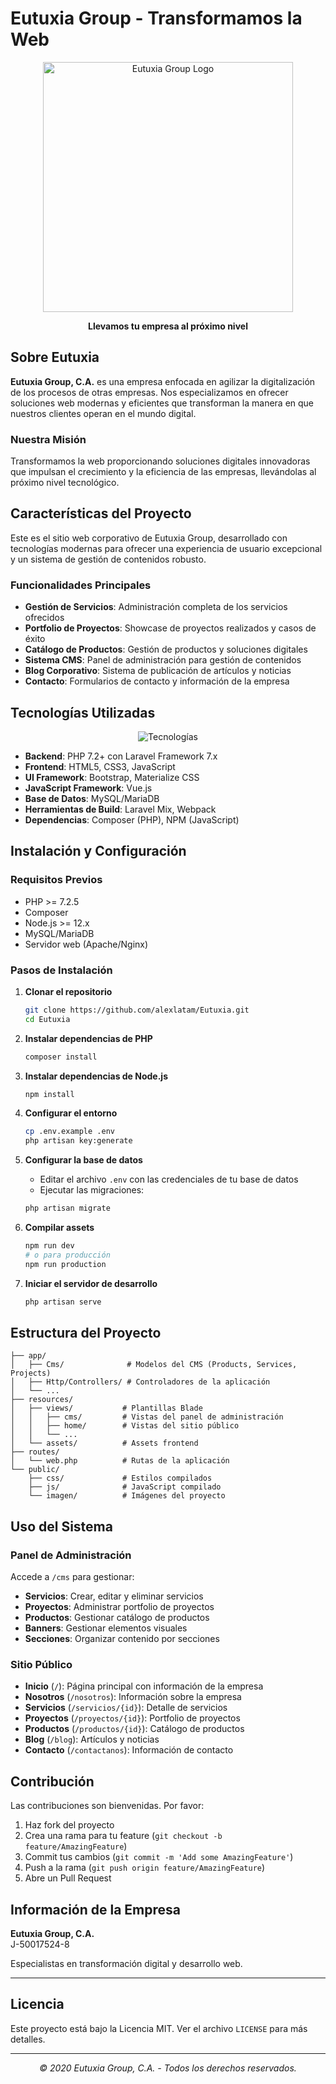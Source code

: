# Eutuxia Group - Transformamos la Web

<p align="center">
  <img src="https://via.placeholder.com/400x150/171347/FFFFFF?text=EUTUXIA+GROUP" alt="Eutuxia Group Logo" width="400">
</p>

<p align="center">
  <strong>Llevamos tu empresa al próximo nivel</strong>
</p>

## Sobre Eutuxia

**Eutuxia Group, C.A.** es una empresa enfocada en agilizar la digitalización de los procesos de otras empresas. Nos especializamos en ofrecer soluciones web modernas y eficientes que transforman la manera en que nuestros clientes operan en el mundo digital.

### Nuestra Misión

Transformamos la web proporcionando soluciones digitales innovadoras que impulsan el crecimiento y la eficiencia de las empresas, llevándolas al próximo nivel tecnológico.

## Características del Proyecto

Este es el sitio web corporativo de Eutuxia Group, desarrollado con tecnologías modernas para ofrecer una experiencia de usuario excepcional y un sistema de gestión de contenidos robusto.

### Funcionalidades Principales

- **Gestión de Servicios**: Administración completa de los servicios ofrecidos
- **Portfolio de Proyectos**: Showcase de proyectos realizados y casos de éxito
- **Catálogo de Productos**: Gestión de productos y soluciones digitales
- **Sistema CMS**: Panel de administración para gestión de contenidos
- **Blog Corporativo**: Sistema de publicación de artículos y noticias
- **Contacto**: Formularios de contacto y información de la empresa

## Tecnologías Utilizadas

<p align="center">
  <img src="https://skillicons.dev/icons?i=html,css,js,php,laravel,bootstrap,vue" alt="Tecnologías"/>
</p>

- **Backend**: PHP 7.2+ con Laravel Framework 7.x
- **Frontend**: HTML5, CSS3, JavaScript
- **UI Framework**: Bootstrap, Materialize CSS
- **JavaScript Framework**: Vue.js
- **Base de Datos**: MySQL/MariaDB
- **Herramientas de Build**: Laravel Mix, Webpack
- **Dependencias**: Composer (PHP), NPM (JavaScript)

## Instalación y Configuración

### Requisitos Previos

- PHP >= 7.2.5
- Composer
- Node.js >= 12.x
- MySQL/MariaDB
- Servidor web (Apache/Nginx)

### Pasos de Instalación

1. **Clonar el repositorio**
   ```bash
   git clone https://github.com/alexlatam/Eutuxia.git
   cd Eutuxia
   ```

2. **Instalar dependencias de PHP**
   ```bash
   composer install
   ```

3. **Instalar dependencias de Node.js**
   ```bash
   npm install
   ```

4. **Configurar el entorno**
   ```bash
   cp .env.example .env
   php artisan key:generate
   ```

5. **Configurar la base de datos**
   - Editar el archivo `.env` con las credenciales de tu base de datos
   - Ejecutar las migraciones:
   ```bash
   php artisan migrate
   ```

6. **Compilar assets**
   ```bash
   npm run dev
   # o para producción
   npm run production
   ```

7. **Iniciar el servidor de desarrollo**
   ```bash
   php artisan serve
   ```

## Estructura del Proyecto

```
├── app/
│   ├── Cms/              # Modelos del CMS (Products, Services, Projects)
│   ├── Http/Controllers/ # Controladores de la aplicación
│   └── ...
├── resources/
│   ├── views/           # Plantillas Blade
│   │   ├── cms/         # Vistas del panel de administración
│   │   ├── home/        # Vistas del sitio público
│   │   └── ...
│   └── assets/          # Assets frontend
├── routes/
│   └── web.php          # Rutas de la aplicación
└── public/
    ├── css/             # Estilos compilados
    ├── js/              # JavaScript compilado
    └── imagen/          # Imágenes del proyecto
```

## Uso del Sistema

### Panel de Administración

Accede a `/cms` para gestionar:

- **Servicios**: Crear, editar y eliminar servicios
- **Proyectos**: Administrar portfolio de proyectos
- **Productos**: Gestionar catálogo de productos
- **Banners**: Gestionar elementos visuales
- **Secciones**: Organizar contenido por secciones

### Sitio Público

- **Inicio** (`/`): Página principal con información de la empresa
- **Nosotros** (`/nosotros`): Información sobre la empresa
- **Servicios** (`/servicios/{id}`): Detalle de servicios
- **Proyectos** (`/proyectos/{id}`): Portfolio de proyectos
- **Productos** (`/productos/{id}`): Catálogo de productos
- **Blog** (`/blog`): Artículos y noticias
- **Contacto** (`/contactanos`): Información de contacto

## Contribución

Las contribuciones son bienvenidas. Por favor:

1. Haz fork del proyecto
2. Crea una rama para tu feature (`git checkout -b feature/AmazingFeature`)
3. Commit tus cambios (`git commit -m 'Add some AmazingFeature'`)
4. Push a la rama (`git push origin feature/AmazingFeature`)
5. Abre un Pull Request

## Información de la Empresa

**Eutuxia Group, C.A.**  
J-50017524-8

Especialistas en transformación digital y desarrollo web.

---

## Licencia

Este proyecto está bajo la Licencia MIT. Ver el archivo `LICENSE` para más detalles.

---

<p align="center">
  <em>© 2020 Eutuxia Group, C.A. - Todos los derechos reservados.</em>
</p>
